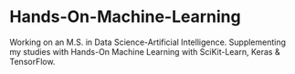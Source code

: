# Hands-On-Machine-Learning
Working on an M.S. in Data Science-Artificial Intelligence. Supplementing my studies with Hands-On Machine Learning with SciKit-Learn, Keras &amp; TensorFlow.
